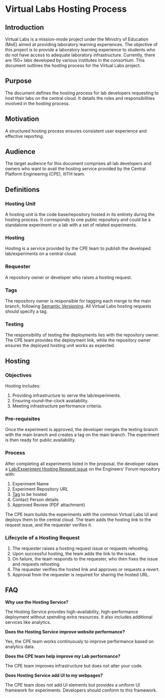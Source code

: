 # Virtual Labs Hosting Process

## Introduction

Virtual Labs is a mission-mode project under the Ministry of Education (MoE) aimed at providing laboratory learning experiences.  The objective of this project is to provide a laboratory learning experience to students who do not have access to adequate laboratory infrastructure. Currently, there are 150+ labs developed by various institutes in the consortium. This document outlines the hosting process for the Virtual Labs project.

## Purpose

The document defines the hosting process for lab developers requesting to host their labs on the central cloud. It details the roles and responsibilities involved in the hosting process.

## Motivation

A structured hosting process ensures consistent user experience and effective reporting.

## Audience

The target audience for this document comprises all lab developers and owners who want to avail the hosting service provided by the Central Platform Engineering (CPE), IIITH team.

## Definitions

### Hosting Unit
A hosting unit is the code base/repository hosted in its entirety during the hosting process. It corresponds to one public repository and could be a standalone experiment or a lab with a set of related experiments.

### Hosting
Hosting is a service provided by the CPE team to publish the developed lab/experiments on a central cloud.

### Requester
A repository owner or developer who raises a hosting request.

### Tags
The repository owner is responsible for tagging each merge to the main branch, following [Semantic Versioning](https://semver.org/). All Virtual Labs hosting requests should specify a tag.

### Testing
The responsibility of testing the deployments lies with the repository owner. The CPE team provides the deployment link, while the repository owner ensures the deployed hosting unit works as expected.


## Hosting

### Objectives

Hosting includes:
1. Providing infrastructure to serve the lab/experiments.
2. Ensuring round-the-clock availability.
3. Meeting infrastructure performance criteria.

### Pre-requisites

Once the experiment is approved, the developer merges the testing branch with the main branch and creates a tag on the main branch. The experiment is then ready for public availability.

### Process

After completing all experiments listed in the proposal, the developer raises a [Lab/Experiment Hosting Request issue](https://github.com/virtual-labs/engineers-forum/issues/new?assignees=&labels=Phase-3&template=lab-experiment-s--hosting-request.md&title=Lab%2FExperiment+Hosting+Request+for++) on the Engineers’ Forum repository with:
1. Experiment Name
2. Experiment Repository URL
3. [Tag](https://github.com/virtual-labs/engineers-forum/edit/master/ph4/services/hosting-process.md?plain=94#L101) to be hosted
4. Contact Person details
5. Approved Review (PDF attachment)

The CPE team builds the experiments with the common Virtual Labs UI and deploys them to the central cloud. The team adds the hosting link to the request issue, and the requester verifies it.

### Lifecycle of a Hosting Request

1. The requester raises a hosting request issue or requests rehosting.
2. Upon successful hosting, the team adds the link to the issue.
3. On failure, the team responds to the requester, who then fixes the issue and requests rehosting.
4. The requester verifies the hosted link and approves or requests a revert.
5. Approval from the requester is required for sharing the hosted URL.

## FAQ

**Why use the Hosting Service?**

The Hosting Service provides high-availability, high-performance deployment without spending extra resources. It also includes additional services like analytics.

**Does the Hosting Service improve website performance?**

Yes, the CPE team works continuously to improve performance based on analytics data.

**Does the CPE team help improve my Lab performance?**

The CPE team improves infrastructure but does not alter your code.

**Does Hosting Service add UI to my webpages?**

The CPE team does not add UI elements but provides a uniform UI framework for experiments. Developers should conform to this framework.
